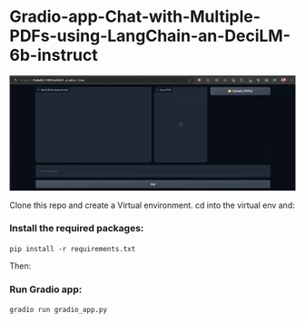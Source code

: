 # Gradio-app-Chat-with-Multiple-PDFs-using-LangChain-an-DeciLM-6b-instruct

![gif](<https://github.com/brianMutea/Gradio-app-Chat-with-Multiple-PDFs-using-LangChain-an-DeciLM-6b-instruct/blob/main/chatbot%20(2).gif>)

Clone this repo and create a Virtual environment. cd into the virtual env and:

### Install the required packages:

`pip install -r requirements.txt`

Then:

### Run Gradio app:

`gradio run gradio_app.py`
